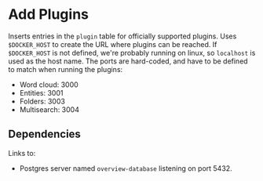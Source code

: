 Add Plugins
===========

Inserts entries in the `plugin` table for officially supported plugins.
Uses `$DOCKER_HOST` to create the URL where plugins can be reached. If 
`$DOCKER_HOST` is not defined, we're probably running on linux, so `localhost`
is used as the host name. The ports are hard-coded, and have to be defined to 
match when running the plugins:

- Word cloud: 3000
- Entities: 3001
- Folders: 3003
- Multisearch: 3004

## Dependencies

Links to:
- Postgres server named `overview-database` listening on port 5432.

